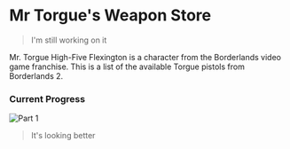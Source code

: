 # Mr Torgue's Weapon Store

> I'm still working on it

Mr. Torgue High-Five Flexington is a character from the Borderlands video game franchise. This is a list of the available Torgue pistols from Borderlands 2.

### Current Progress

![Part 1](https://github.com/hgotia/MrTorgue/blob/master/Screenshots/Update2.png)
> It's looking better
